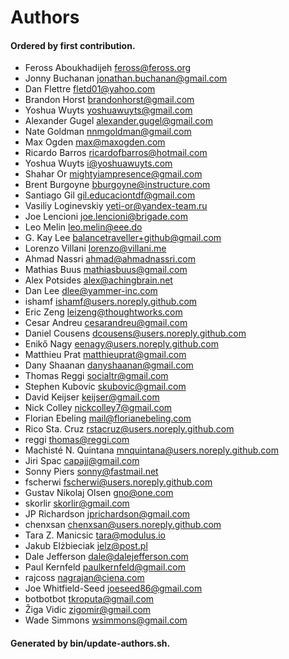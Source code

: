 # Authors

#### Ordered by first contribution.

- Feross Aboukhadijeh <feross@feross.org>
- Jonny Buchanan <jonathan.buchanan@gmail.com>
- Dan Flettre <fletd01@yahoo.com>
- Brandon Horst <brandonhorst@gmail.com>
- Yoshua Wuyts <yoshuawuyts@gmail.com>
- Alexander Gugel <alexander.gugel@gmail.com>
- Nate Goldman <nnmgoldman@gmail.com>
- Max Ogden <max@maxogden.com>
- Ricardo Barros <ricardofbarros@hotmail.com>
- Yoshua Wuyts <i@yoshuawuyts.com>
- Shahar Or <mightyiampresence@gmail.com>
- Brent Burgoyne <bburgoyne@instructure.com>
- Santiago Gil <gil.educaciontdf@gmail.com>
- Vasiliy Loginevskiy <yeti-or@yandex-team.ru>
- Joe Lencioni <joe.lencioni@brigade.com>
- Leo Melin <leo.melin@eee.do>
- G. Kay Lee <balancetraveller+github@gmail.com>
- Lorenzo Villani <lorenzo@villani.me>
- Ahmad Nassri <ahmad@ahmadnassri.com>
- Mathias Buus <mathiasbuus@gmail.com>
- Alex Potsides <alex@achingbrain.net>
- Dan Lee <dlee@yammer-inc.com>
- ishamf <ishamf@users.noreply.github.com>
- Eric Zeng <leizeng@thoughtworks.com>
- Cesar Andreu <cesarandreu@gmail.com>
- Daniel Cousens <dcousens@users.noreply.github.com>
- Enikő Nagy <eenagy@users.noreply.github.com>
- Matthieu Prat <matthieuprat@gmail.com>
- Dany Shaanan <danyshaanan@gmail.com>
- Thomas Reggi <socialtr@gmail.com>
- Stephen Kubovic <skubovic@gmail.com>
- David Keijser <keijser@gmail.com>
- Nick Colley <nickcolley7@gmail.com>
- Florian Ebeling <mail@florianebeling.com>
- Rico Sta. Cruz <rstacruz@users.noreply.github.com>
- reggi <thomas@reggi.com>
- Machisté N. Quintana <mnquintana@users.noreply.github.com>
- Jiri Spac <capajj@gmail.com>
- Sonny Piers <sonny@fastmail.net>
- fscherwi <fscherwi@users.noreply.github.com>
- Gustav Nikolaj Olsen <gno@one.com>
- skorlir <skorlir@gmail.com>
- JP Richardson <jprichardson@gmail.com>
- chenxsan <chenxsan@users.noreply.github.com>
- Tara Z. Manicsic <tara@modulus.io>
- Jakub Elżbieciak <jelz@post.pl>
- Dale Jefferson <dale@dalejefferson.com>
- Paul Kernfeld <paulkernfeld@gmail.com>
- rajcoss <nagrajan@ciena.com>
- Joe Whitfield-Seed <joeseed86@gmail.com>
- botbotbot <tkroputa@gmail.com>
- Žiga Vidic <zigomir@gmail.com>
- Wade Simmons <wsimmons@gmail.com>

#### Generated by bin/update-authors.sh.
